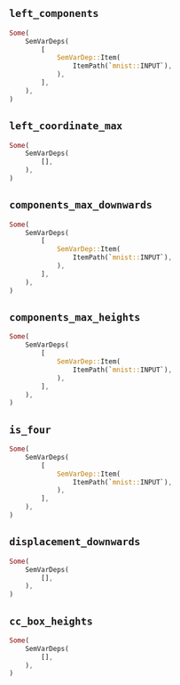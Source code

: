 ## `left_components`

```rust
Some(
    SemVarDeps(
        [
            SemVarDep::Item(
                ItemPath(`mnist::INPUT`),
            ),
        ],
    ),
)
```

## `left_coordinate_max`

```rust
Some(
    SemVarDeps(
        [],
    ),
)
```

## `components_max_downwards`

```rust
Some(
    SemVarDeps(
        [
            SemVarDep::Item(
                ItemPath(`mnist::INPUT`),
            ),
        ],
    ),
)
```

## `components_max_heights`

```rust
Some(
    SemVarDeps(
        [
            SemVarDep::Item(
                ItemPath(`mnist::INPUT`),
            ),
        ],
    ),
)
```

## `is_four`

```rust
Some(
    SemVarDeps(
        [
            SemVarDep::Item(
                ItemPath(`mnist::INPUT`),
            ),
        ],
    ),
)
```

## `displacement_downwards`

```rust
Some(
    SemVarDeps(
        [],
    ),
)
```

## `cc_box_heights`

```rust
Some(
    SemVarDeps(
        [],
    ),
)
```
